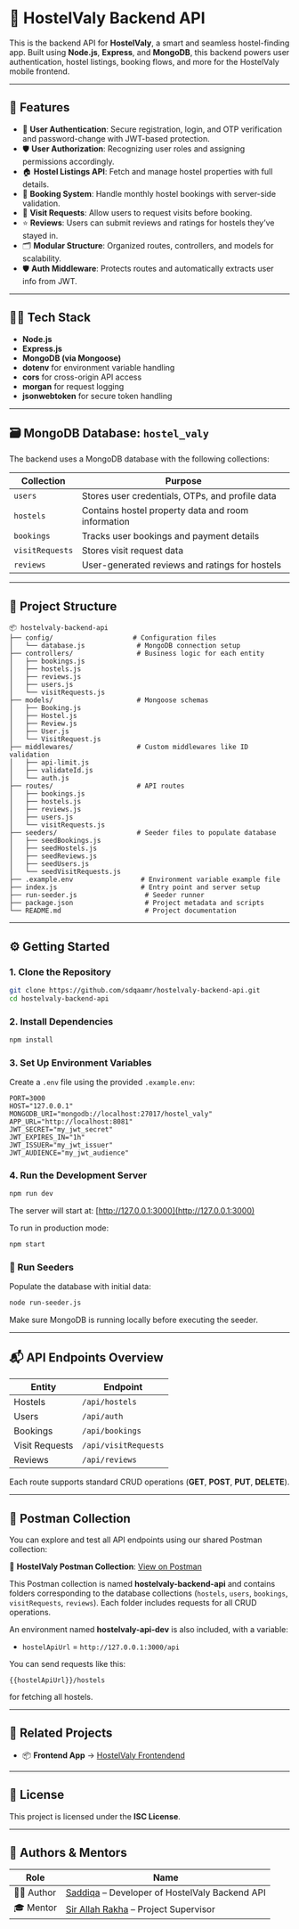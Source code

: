 # 🏨 HostelValy Backend API

This is the backend API for **HostelValy**, a smart and seamless hostel-finding app. Built using **Node.js**, **Express**, and **MongoDB**, this backend powers user authentication, hostel listings, booking flows, and more for the HostelValy mobile frontend.

---

## 🚀 Features

* 🔐 **User Authentication**: Secure registration, login, and OTP verification and password-change with JWT-based protection.
* 🛡️ **User Authorization**: Recognizing user roles and assigning permissions accordingly.
* 🏠 **Hostel Listings API**: Fetch and manage hostel properties with full details.
* 📆 **Booking System**: Handle monthly hostel bookings with server-side validation.
* 📩 **Visit Requests**: Allow users to request visits before booking.
* ⭐ **Reviews**: Users can submit reviews and ratings for hostels they’ve stayed in.
* 🗂️ **Modular Structure**: Organized routes, controllers, and models for scalability.
* 🛡️ **Auth Middleware**: Protects routes and automatically extracts user info from JWT.

---

## 🧑‍💻 Tech Stack

* **Node.js**
* **Express.js**
* **MongoDB (via Mongoose)**
* **dotenv** for environment variable handling
* **cors** for cross-origin API access
* **morgan** for request logging
* **jsonwebtoken** for secure token handling

---

## 🗃️ MongoDB Database: `hostel_valy`

The backend uses a MongoDB database with the following collections:

| Collection      | Purpose                                            |
| --------------- | -------------------------------------------------- |
| `users`         | Stores user credentials, OTPs, and profile data    |
| `hostels`       | Contains hostel property data and room information |
| `bookings`      | Tracks user bookings and payment details           |
| `visitRequests` | Stores visit request data                          |
| `reviews`       | User-generated reviews and ratings for hostels     |

---

## 📁 Project Structure

```
📦 hostelvaly-backend-api
├── config/                    # Configuration files
│   └── database.js             # MongoDB connection setup
├── controllers/                # Business logic for each entity
│   ├── bookings.js
│   ├── hostels.js
│   ├── reviews.js
│   ├── users.js
│   └── visitRequests.js
├── models/                     # Mongoose schemas
│   ├── Booking.js
│   ├── Hostel.js
│   ├── Review.js
│   ├── User.js
│   └── VisitRequest.js
├── middlewares/                # Custom middlewares like ID validation
│   ├── api-limit.js
│   ├── validateId.js
│   └── auth.js
├── routes/                     # API routes
│   ├── bookings.js
│   ├── hostels.js
│   ├── reviews.js
│   ├── users.js
│   └── visitRequests.js
├── seeders/                    # Seeder files to populate database
│   ├── seedBookings.js
│   ├── seedHostels.js
│   ├── seedReviews.js
│   ├── seedUsers.js
│   └── seedVisitRequests.js
├── .example.env                 # Environment variable example file
├── index.js                     # Entry point and server setup
├── run-seeder.js                 # Seeder runner
├── package.json                  # Project metadata and scripts
└── README.md                     # Project documentation
```

---

## ⚙️ Getting Started

### 1. Clone the Repository

```bash
git clone https://github.com/sdqaamr/hostelvaly-backend-api.git
cd hostelvaly-backend-api
```

### 2. Install Dependencies

```bash
npm install
```

### 3. Set Up Environment Variables

Create a `.env` file using the provided `.example.env`:

```env
PORT=3000
HOST="127.0.0.1"
MONGODB_URI="mongodb://localhost:27017/hostel_valy"
APP_URL="http://localhost:8081"
JWT_SECRET="my_jwt_secret"
JWT_EXPIRES_IN="1h"
JWT_ISSUER="my_jwt_issuer"
JWT_AUDIENCE="my_jwt_audience"
```

### 4. Run the Development Server

```bash
npm run dev
```

The server will start at: [http://127.0.0.1:3000](http://127.0.0.1:3000)

To run in production mode:

```bash
npm start
```

### 🌱 Run Seeders

Populate the database with initial data:

```bash
node run-seeder.js
```

Make sure MongoDB is running locally before executing the seeder.

---

## 📬 API Endpoints Overview

| Entity         | Endpoint             |
| -------------- | -------------------- |
| Hostels        | `/api/hostels`       |
| Users          | `/api/auth`          |
| Bookings       | `/api/bookings`      |
| Visit Requests | `/api/visitRequests` |
| Reviews        | `/api/reviews`       |

Each route supports standard CRUD operations (**GET**, **POST**, **PUT**, **DELETE**).

---

## 🔗 Postman Collection

You can explore and test all API endpoints using our shared Postman collection:

📂 **HostelValy Postman Collection**: [View on Postman](https://galactic-eclipse-587759.postman.co/workspace/My-Workspace~afe2bc9b-58bc-4a8d-89e9-46ba42b47c95/collection/42859315-82d88a55-611d-48a6-bcb5-1450e4502fc3?action=share&creator=42859315&active-environment=42859315-529d16a1-d3d5-47e6-9b36-198b70e4e334)

This Postman collection is named **hostelvaly-backend-api** and contains folders corresponding to the database collections (`hostels`, `users`, `bookings`, `visitRequests`, `reviews`). Each folder includes requests for all CRUD operations.

An environment named **hostelvaly-api-dev** is also included, with a variable:

* `hostelApiUrl` = `http://127.0.0.1:3000/api`

You can send requests like this:

```
{{hostelApiUrl}}/hostels
```

for fetching all hostels.

---

## 🔗 Related Projects

* 📦 **Frontend App** → [HostelValy Frontendend](https://github.com/sdqaamr/hostelvaly-frontend)

---

## 📄 License

This project is licensed under the **ISC License**.

---

## 👤 Authors & Mentors

| Role         | Name                                                                 |
| ------------ | -------------------------------------------------------------------- |
| 🧑‍💻 Author   | [Saddiqa](https://github.com/sdqaamr) – Developer of HostelValy Backend API |
| 🎓 Mentor    | [Sir Allah Rakha](https://github.com/your-mentor-github) – Project Supervisor |


